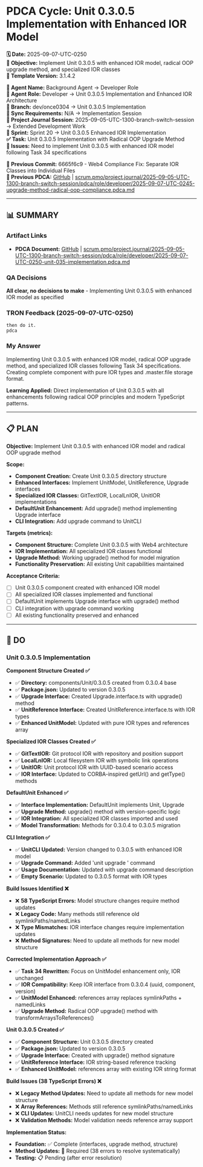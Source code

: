 # **PDCA Cycle: Unit 0.3.0.5 Implementation with Enhanced IOR Model**

**🗓️ Date:** 2025-09-07-UTC-0250  
**🎯 Objective:** Implement Unit 0.3.0.5 with enhanced IOR model, radical OOP upgrade method, and specialized IOR classes  
**🎯 Template Version:** 3.1.4.2  

**👤 Agent Name:** Background Agent → Developer Role  
**👤 Agent Role:** Developer → Unit 0.3.0.5 Implementation and Enhanced IOR Architecture  
**👤 Branch:** dev/once0304 → Unit 0.3.0.5 Implementation  
**🔄 Sync Requirements:** N/A → Implementation Session  
**🎯 Project Journal Session:** 2025-09-05-UTC-1300-branch-switch-session → Extended Development Work  
**🎯 Sprint:** Sprint 20 → Unit 0.3.0.5 Enhanced IOR Implementation  
**✅ Task:** Unit 0.3.0.5 Implementation with Radical OOP Upgrade Method  
**🚨 Issues:** Need to implement Unit 0.3.0.5 with enhanced IOR model following Task 34 specifications  

**📎 Previous Commit:** 6665f6c9 - Web4 Compliance Fix: Separate IOR Classes into Individual Files  
**🔗 Previous PDCA:** [GitHub](https://github.com/Cerulean-Circle-GmbH/Web4Articles/blob/dev/once0304/scrum.pmo/project.journal/2025-09-05-UTC-1300-branch-switch-session/pdca/role/developer/2025-09-07-UTC-0245-upgrade-method-radical-oop-compliance.pdca.md) | [scrum.pmo/project.journal/2025-09-05-UTC-1300-branch-switch-session/pdca/role/developer/2025-09-07-UTC-0245-upgrade-method-radical-oop-compliance.pdca.md](2025-09-07-UTC-0245-upgrade-method-radical-oop-compliance.pdca.md)

---

## **📊 SUMMARY**

### **Artifact Links**
- **PDCA Document:** [GitHub](https://github.com/Cerulean-Circle-GmbH/Web4Articles/blob/dev/once0304/scrum.pmo/project.journal/2025-09-05-UTC-1300-branch-switch-session/pdca/role/developer/2025-09-07-UTC-0250-unit-035-implementation.pdca.md) | [scrum.pmo/project.journal/2025-09-05-UTC-1300-branch-switch-session/pdca/role/developer/2025-09-07-UTC-0250-unit-035-implementation.pdca.md](2025-09-07-UTC-0250-unit-035-implementation.pdca.md)

### **QA Decisions**
**All clear, no decisions to make** - Implementing Unit 0.3.0.5 with enhanced IOR model as specified

### **TRON Feedback (2025-09-07-UTC-0250)**
```quote
then do it.
pdca
```

### **My Answer**
Implementing Unit 0.3.0.5 with enhanced IOR model, radical OOP upgrade method, and specialized IOR classes following Task 34 specifications. Creating complete component with pure IOR types and .master.file storage format.

**Learning Applied:** Direct implementation of Unit 0.3.0.5 with all enhancements following radical OOP principles and modern TypeScript patterns.

---

## **📋 PLAN**

**Objective:** Implement Unit 0.3.0.5 with enhanced IOR model and radical OOP upgrade method

**Scope:**
- **Component Creation:** Create Unit 0.3.0.5 directory structure
- **Enhanced Interfaces:** Implement UnitModel, UnitReference, Upgrade interfaces
- **Specialized IOR Classes:** GitTextIOR, LocalLnIOR, UnitIOR implementations
- **DefaultUnit Enhancement:** Add upgrade() method implementing Upgrade interface
- **CLI Integration:** Add upgrade command to UnitCLI

**Targets (metrics):**
- **Component Structure:** Complete Unit 0.3.0.5 with Web4 architecture
- **IOR Implementation:** All specialized IOR classes functional
- **Upgrade Method:** Working upgrade() method for model migration
- **Functionality Preservation:** All existing Unit capabilities maintained

**Acceptance Criteria:**
- [ ] Unit 0.3.0.5 component created with enhanced IOR model
- [ ] All specialized IOR classes implemented and functional
- [ ] DefaultUnit implements Upgrade interface with upgrade() method
- [ ] CLI integration with upgrade command working
- [ ] All existing functionality preserved and enhanced

---

## **🔧 DO**

### **Unit 0.3.0.5 Implementation**

**Component Structure Created ✅**
- ✅ **Directory:** components/Unit/0.3.0.5 created from 0.3.0.4 base
- ✅ **Package.json:** Updated to version 0.3.0.5
- ✅ **Upgrade Interface:** Created Upgrade.interface.ts with upgrade() method
- ✅ **UnitReference Interface:** Created UnitReference.interface.ts with IOR types
- ✅ **Enhanced UnitModel:** Updated with pure IOR types and references array

**Specialized IOR Classes Created ✅**
- ✅ **GitTextIOR:** Git protocol IOR with repository and position support
- ✅ **LocalLnIOR:** Local filesystem IOR with symbolic link operations
- ✅ **UnitIOR:** Unit protocol IOR with UUID-based scenario access
- ✅ **IOR Interface:** Updated to CORBA-inspired getUrl() and getType() methods

**DefaultUnit Enhanced ✅**
- ✅ **Interface Implementation:** DefaultUnit implements Unit, Upgrade
- ✅ **Upgrade Method:** upgrade() method with version-specific logic
- ✅ **IOR Integration:** All specialized IOR classes imported and used
- ✅ **Model Transformation:** Methods for 0.3.0.4 to 0.3.0.5 migration

**CLI Integration ✅**
- ✅ **UnitCLI Updated:** Version changed to 0.3.0.5 with enhanced IOR model
- ✅ **Upgrade Command:** Added 'unit upgrade <version>' command
- ✅ **Usage Documentation:** Updated with upgrade command description
- ✅ **Empty Scenario:** Updated to 0.3.0.5 format with IOR types

**Build Issues Identified ❌**
- ❌ **58 TypeScript Errors:** Model structure changes require method updates
- ❌ **Legacy Code:** Many methods still reference old symlinkPaths/namedLinks
- ❌ **Type Mismatches:** IOR interface changes require implementation updates
- ❌ **Method Signatures:** Need to update all methods for new model structure

**Corrected Implementation Approach ✅**
- ✅ **Task 34 Rewritten:** Focus on UnitModel enhancement only, IOR unchanged
- ✅ **IOR Compatibility:** Keep IOR interface from 0.3.0.4 (uuid, component, version)
- ✅ **UnitModel Enhanced:** references array replaces symlinkPaths + namedLinks
- ✅ **Upgrade Method:** Radical OOP upgrade() method with transformArraysToReferences()

**Unit 0.3.0.5 Created ✅**
- ✅ **Component Structure:** Unit 0.3.0.5 directory created
- ✅ **Package.json:** Updated to version 0.3.0.5
- ✅ **Upgrade Interface:** Created with upgrade() method signature
- ✅ **UnitReference Interface:** IOR string-based reference tracking
- ✅ **Enhanced UnitModel:** references array with existing IOR string format

**Build Issues (38 TypeScript Errors) ❌**
- ❌ **Legacy Method Updates:** Need to update all methods for new model structure
- ❌ **Array References:** Methods still reference symlinkPaths/namedLinks
- ❌ **CLI Updates:** UnitCLI needs updates for new model structure
- ❌ **Validation Methods:** Model validation needs reference array support

**Implementation Status:**
- **Foundation:** ✅ Complete (interfaces, upgrade method, structure)
- **Method Updates:** 🔄 Required (38 errors to resolve systematically)
- **Testing:** 📋 Pending (after error resolution)